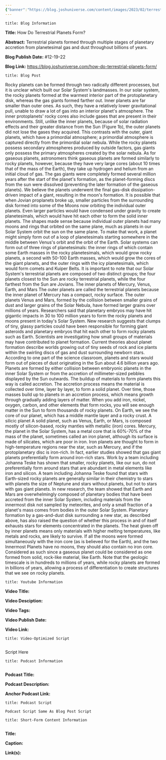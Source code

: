 ```yaml
---
{"banner":"https://blog.joshuniverse.com/content/images/2023/02/terrestrialplanetformation--1-.png","banner_x":0.5,"dg-publish":true,"permalink":"/blog/how-do-terrestrial-planets-form/","dgPassFrontmatter":true,"noteIcon":"","created":"","updated":""}
---
```


```ad-info
title: Blog Information
```

**Title:** How Do Terrestrial Planets Form?

**Abstract:** Terrestrial planets formed through multiple stages of planetary accretion from planetesimal gas and dust throughout billions of years.

**Blog Publish Date:** #12-19-22

**Blog Link:** https://blog.joshuniverse.com/how-do-terrestrial-planets-form/

```ad-abstract
title: Blog Post
```

Rocky planets can be formed through two radically different processes, but it is unclear which built our Solar System's landmasses. In our solar system, the rocky planets formed at the warmest interior part of the protoplanetary disk, whereas the gas giants formed farther out. Inner planets are far smaller than outer ones. As such, they have a relatively lower gravitational pull, unable to draw a lot of gas into an interior planet's atmosphere.
The inner protoplanets' rocky cores also include gases that are present in their environments. Still, unlike the inner planets, because of solar radiation effects and their greater distance from the Sun (Figure 1b), the outer planets did not lose the gases they acquired. This contrasts with the outer, giant planets, which have a primordial atmosphere; a primordial atmosphere is captured directly from the primordial solar nebula. While the rocky planets possess secondary atmospheres produced by outside factors, gas giants only possess the primary atmospheres created by the solar nebula.
As for gaseous planets, astronomers think gaseous planets are formed similarly to rocky planets, however, because they have very large cores (about 10 times that of the mass of the Earth), they take up hydrogen and helium from an initial cloud of gas. The gas giants were completely formed several million years after the start of the planet's formation, as the planet-forming discs from the sun were dissolved (preventing the later formation of the gaseous planets). We believe the planets underwent the final gas-disk dissipation-driven impact of a giant, resulting in the moon's formation.
It is possible that when Jovian proplanets broke up, smaller particles from the surrounding disk formed into some of the Moons now orbiting the individual outer planets. Even larger particles would have condensed under gravity to create planetesimals, which would have hit each other to form the solid inner planets.
The shapes made sense because individual outer planets had many moons and rings that orbited on the same plane, much as planets in our Solar System orbit the sun on the same plane. To make that work, a planet might simply form out of a loop of planetesimals starting somewhere in the middle between Venus's orbit and the orbit of the Earth. Solar systems can form out of three rings of planetesimals: the inner rings of which contain some Earth masses in the rocky planetesimals, which would grow rocky planets, a second with 50-100 Earth masses, which would grow the cores of the giant planets, and the outer rings with the icy planetesimals, which would form comets and Kuiper Belts.
It is important to note that our Solar System's terrestrial planets are composed of two distinct groups; the four planets closest to the Sun are rocky terrestrial planets, while the four farthest from the Sun are Jovians. The inner planets of Mercury, Venus, Earth, and Mars The outer planets are called the terrestrial planets because the inner planet of Mercury has a compact, rocky surface. The outer planets Venus and Mars, formed by the collision between smaller grains of dust and larger grains of the Solar Nebula, have formed larger grains over millions of years.
Researchers said that planetary embryos may have hit gigantic impacts in 30 to 100 million years to form the rocky planets and moons present in today's Solar System. New research suggests that clumps of tiny, glassy particles could have been responsible for forming giant asteroids and planetary embryos that hit each other to form rocky planets such as Earth. Scientists are investigating how small groups of materials may have contributed to planet formation.
Current theories about planet formation describe worlds growing out of tiny seeds of rock and ice plants within the swirling discs of gas and dust surrounding newborn stars. According to one part of the science classroom, planets and stars would form out of pieces of dust originating in the Sun about 4.6 billion years ago. Planets are formed by either collision between embryonic planets in the inner Solar System or from the accretion of millimeter-sized pebbles displayed by the Sun outwards.
The buildup of materials to form planets this way is called accretion. The accretion process means the material is collected over time, layer by layer, to form a solid planet. Over time, those masses build up to planets in an accretion process, which means growth through gradually adding layers of matter.
When you add iron, nickel, oxygen, carbon, and other elements that form rocks, you will see enough matter in the Sun to form thousands of rocky planets. On Earth, we see the core of our planet, which has a middle mantle layer and a rocky crust. A silicic planet A solid planet, such as Venus, Earth, or Mars, is composed mostly of silicon-based, rocky mantles with metallic (iron) cores.
Mercury, the planet in the Solar System, has a metal core that is 60%-70% of the mass of the planet, sometimes called an iron planet, although its surface is made of silicates, which are poor in iron. Iron planets are thought to form in high-temperature regions near the star, such as Mercury, and if the protoplanetary disc is iron-rich. In fact, earlier studies showed that gas giant planets preferentially form around iron-rich stars.
Work by a team including Johanna Teske has shown that smaller, rocky planets, like our sun, do not preferentially form around stars that are abundant in metal elements like iron and silicon. A team including Johanna Teske found that stars with Earth-sized rocky planets are generally similar in their chemistry to stars with planets the size of Neptune and stars without planets, but not to stars with gas giant planets. In new research, the team showed that Earth and Mars are overwhelmingly composed of planetary bodies that have been accreted from the inner Solar System, including materials from the innermost disk not sampled by meteorites, and only a small fraction of a planet's mass comes from bodies in the outer Solar System.
Planetary formation by a gas-and-dust disk surrounding a new star, as described above, has also raised the question of whether this process in and of itself exhausts stars for elements concentrated in the planets.
The heat given off by inner planets means only materials with higher melting temperatures, like metals and rocks, are likely to survive. If all the moons were formed simultaneously with the iron core (as is believed for the Earth), and the two Innermost Planets have no moons, they should also contain no iron core. Considered as such since a gaseous planet could be considered as one formed from solid, rock-like material, like Earth.
Note that the geologic timescale is in hundreds to millions of years, while rocky planets are formed in billions of years, allowing a process of differentiation to create structures that we see on rocky planets.

```ad-info
title: Youtube Information
```

**Video Title:**

**Video Desciption:**

**Video Tags:**

**Video Publish Date:**

**Video Link:**

```ad-abstract
title: Video-Optimized Script


```

Script Here

```ad-info
title: Podcast Information


```

**Podcast Title:**

**Podcast Description:**

**Anchor Podcast Link:**

```ad-info
title: Podcast Script

Podcast Script Same As Blog Post Script

```


```ad-info
title: Short-Form Content Information


```

**Title:**

**Caption:**

**Link(s):**

